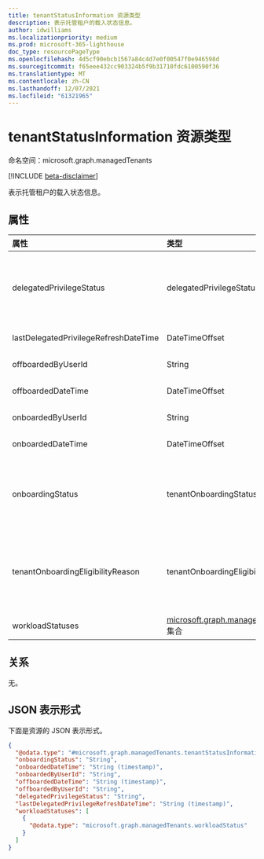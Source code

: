 ```yaml
---
title: tenantStatusInformation 资源类型
description: 表示托管租户的载入状态信息。
author: idwilliams
ms.localizationpriority: medium
ms.prod: microsoft-365-lighthouse
doc_type: resourcePageType
ms.openlocfilehash: 4d5cf90ebcb1567a84c4d7e0f00547f0e946598d
ms.sourcegitcommit: f65eee432cc903324b5f9b31710fdc6100590f36
ms.translationtype: MT
ms.contentlocale: zh-CN
ms.lasthandoff: 12/07/2021
ms.locfileid: "61321965"
---
```

# <a name="tenantstatusinformation-resource-type"></a>tenantStatusInformation 资源类型

命名空间：microsoft.graph.managedTenants

[!INCLUDE [beta-disclaimer](../../includes/beta-disclaimer.md)]

表示托管租户的载入状态信息。

## <a name="properties"></a>属性
|属性|类型|说明|
|:---|:---|:---|
|delegatedPrivilegeStatus|delegatedPrivilegeStatus|管理实体与托管租户之间的委派管理员权限关系的状态。 可取值为：`none`、`delegatedAdminPrivileges`、`unknownFutureValue`。 可选。 只读。|
|lastDelegatedPrivilegeRefreshDateTime|DateTimeOffset|已更新委派管理员权限状态的日期和时间。 可选。 只读。|
|offboardedByUserId|String|从托管租户上注销的帐户的标识符。 可选。 只读。|
|offboardedDateTime|DateTimeOffset|托管租户从外载的日期和时间。 可选。 只读。|
|onboardedByUserId|String|已载入托管租户的帐户的标识符。 可选。 只读。|
|onboardedDateTime|DateTimeOffset|托管租户载入的日期和时间。 可选。 只读。|
|onboardingStatus|tenantOnboardingStatus|托管租户的载入状态。 可取值为：`ineligible`、`inProcess`、`active`、`inactive`、`unknownFutureValue`。 可选。 只读。|
|tenantOnboardingEligibilityReason|tenantOnboardingEligibilityReason|组织中加入资格Microsoft 365 Lighthouse。 可能的值是 `none` `contractType` `delegatedAdminPrivileges` ：、、、 `usersCount` `license` 和 `unknownFutureValue` 。 可选。 只读。|
|workloadStatuses|[microsoft.graph.managedTenants.workloadStatus](../resources/managedtenants-workloadstatus.md) 集合|托管租户的工作负荷集合。 可选。 只读。|

## <a name="relationships"></a>关系
无。

## <a name="json-representation"></a>JSON 表示形式
下面是资源的 JSON 表示形式。
<!-- {
  "blockType": "resource",
  "@odata.type": "microsoft.graph.managedTenants.tenantStatusInformation"
}
-->
``` json
{
  "@odata.type": "#microsoft.graph.managedTenants.tenantStatusInformation",
  "onboardingStatus": "String",
  "onboardedDateTime": "String (timestamp)",
  "onboardedByUserId": "String",
  "offboardedDateTime": "String (timestamp)",
  "offboardedByUserId": "String",
  "delegatedPrivilegeStatus": "String",
  "lastDelegatedPrivilegeRefreshDateTime": "String (timestamp)",
  "workloadStatuses": [
    {
      "@odata.type": "microsoft.graph.managedTenants.workloadStatus"
    }
  ]
}
```
